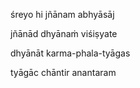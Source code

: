 śreyo hi jñānam abhyāsāj

jñānād dhyānaṁ viśiṣyate

dhyānāt karma-phala-tyāgas

tyāgāc chāntir anantaram